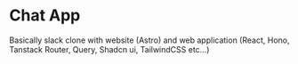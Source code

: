 # Chat App

Basically slack clone with website (Astro) and web application (React, Hono, Tanstack Router, Query, Shadcn ui, TailwindCSS etc...)

